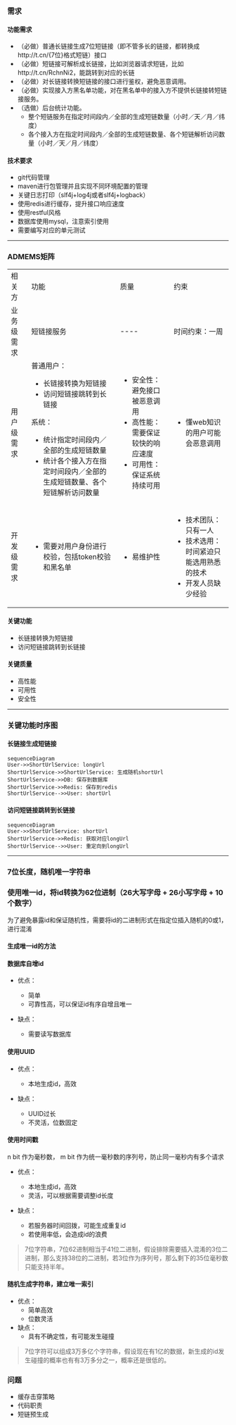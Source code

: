 ### 需求
#### 功能需求
- （必做）普通⻓链接⽣成7位短链接（即不管多⻓的链接，都转换成http://t.cn/{7位}格式短链）接⼝
- （必做）短链接可解析成⻓链接，⽐如浏览器请求短链，⽐如http://t.cn/RchnNi2，能跳转到对应的⻓链
- （必做）对⻓链接转换短链接的接⼝进⾏鉴权，避免恶意调⽤。
- （必做）实现接⼊⽅⿊名单功能，对在⿊名单中的接⼊⽅不提供⻓链接转短链接服务。
- （选做）后台统计功能。
    - 整个短链服务在指定时间段内／全部的⽣成短链数量（⼩时／天／⽉／纬度）
    - 各个接⼊⽅在指定时间段内／全部的⽣成短链数量、各个短链解析访问数量（⼩时／天／⽉／纬度）

#### 技术要求
- git代码管理
- maven进⾏包管理并且实现不同环境配置的管理
- 关键⽇志打印（slf4j+log4j或者slf4j+logback）
- 使⽤redis进⾏缓存，提升接⼝响应速度
- 使⽤restful⻛格
- 数据库使⽤mysql，注意索引使⽤
- 需要编写对应的单元测试


---

### ADMEMS矩阵
<table>
    <tr>
        <td>相关方</td>
        <td>功能</td>
        <td>质量</td>
        <td>约束</td>
    </tr>
    <tr>
        <td>业务级需求</td>
        <td>短链接服务</td>
        <td>----</td>
        <td>
            时间约束：一周
        </td>
    </tr>
    <tr>
        <td>用户级需求</td>
        <td>
        普通用户：
            <ul>
                <li>长链接转换为短链接</li>
                <li>访问短链接跳转到长链接</li>
            </ul>
        系统：
            <ul>
                <li>统计指定时间段内／全部的⽣成短链数量</li>
                <li>统计各个接⼊⽅在指定时间段内／全部的⽣成短链数量、各个短链解析访问数量</li>
            </ul>
        </td>
        <td>
            <ul>
                <li>安全性：避免接口被恶意调用</li>
                <li>高性能：需要保证较快的响应速度</li>
                <li>可用性：保证系统持续可用</li>
            </ul>
        </td>
        <td>
            <ul>
                <li>懂web知识的用户可能会恶意调用</li>
            </ul>
        </td>
    </tr>
    <tr>
        <td>开发级需求</td>
        <td>
            <ul>
                <li>需要对用户身份进行校验，包括token校验和黑名单</li>
            </ul>
        </td>
        <td>
            <ul>
                <li>易维护性</li>
            </ul>
        </td>
        <td>
            <ul>
                <li>技术团队：只有一人</li>
                <li>技术选用：时间紧迫只能选用熟悉的技术</li>
                <li>开发人员缺少经验</li>
            </ul>
        </td>
    </tr>
</table>

#### 关键功能
- 长链接转换为短链接
- 访问短链接跳转到长链接

#### 关键质量
- 高性能
- 可用性
- 安全性

---

### 关键功能时序图

#### 长链接生成短链接

```
sequenceDiagram
User->>ShortUrlService: longUrl
ShortUrlService->>ShortUrlService: 生成随机shortUrl
ShortUrlService->>DB: 保存到数据库
ShortUrlService->>Redis: 保存到redis
ShortUrlService-->>User: shortUrl
```

#### 访问短链接跳转到长链接

```
sequenceDiagram
User->>ShortUrlService: shortUrl
ShortUrlService->>Redis: 获取对应longUrl
ShortUrlService-->>User: 重定向到longUrl
```

---

### 7位长度，随机唯一字符串

### 使用唯一id，将id转换为62位进制（26大写字母 + 26小写字母 + 10个数字）
为了避免暴露id和保证随机性，需要将id的二进制形式在指定位插入随机的0或1，进行混淆
#### 生成唯一id的方法
#### 数据库自增id

- 优点：

    - 简单
    - 可靠性高，可以保证id有序自增且唯一
    
- 缺点：
    - 需要读写数据库


#### 使用UUID
- 优点：
    - 本地生成id，高效

- 缺点：
    - UUID过长
    - 不灵活，位数固定


#### 使用时间戳
n bit 作为毫秒数， m bit 作为统一毫秒数的序列号，防止同一毫秒内有多个请求

- 优点：
    - 本地生成id，高效
    - 灵活，可以根据需要调整id长度

- 缺点：
    - 若服务器时间回拨，可能生成重复id
    - 若使用率低，会造成id的浪费
> 7位字符串，7位62进制相当于41位二进制，假设排除需要插入混淆的3位二进制，那么支持38位的二进制，若3位作为序列号，那么剩下的35位毫秒数只能支持半年。

#### 随机生成字符串，建立唯一索引
- 优点：
    - 简单高效
    - 位数灵活
- 缺点：
    - 具有不确定性，有可能发生碰撞

> 7位字符可以组成3万多亿个字符串，假设现在有1亿的数据，新生成的id发生碰撞的概率也有有3万多分之一，概率还是很低的。


### 问题
- 缓存击穿策略
- 代码职责
- 短链预生成